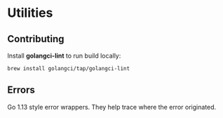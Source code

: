 # Utilities

## Contributing

Install **golangci-lint** to run build locally:

```
brew install golangci/tap/golangci-lint
```

## Errors

Go 1.13 style error wrappers. They help trace where the error originated.
